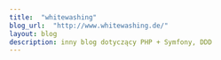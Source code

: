 ```yaml
---
title:  "whitewashing"
blog_url:  "http://www.whitewashing.de/"
layout: blog
description: inny blog dotyczący PHP + Symfony, DDD
---
```


